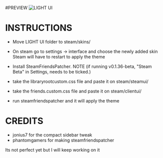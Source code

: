 #PREVIEW
![LIGHT UI](https://media2.giphy.com/media/HrAXyN2QpUdZ1srtUz/giphy.gif)

# INSTRUCTIONS
* Move LIGHT UI folder to steam/skins/

* On steam go to settings -> interface and choose the newly added skin
Steam will have to restart to apply the theme

* Install SteamFriendsPatcher. NOTE (if running v0.1.36-beta, "Steam Beta" in Settings, needs to be ticked.) 

* take the libraryrootcustom.css file and paste it on steam/steamui/
* take the friends.custom.css file and paste it on steam/clientui/
* run steamfriendspatcher and it will apply the theme

# CREDITS
* jonius7 for the compact sidebar tweak
* phantomgamers for making steamfriendspatcher

Its not perfect yet but I will keep working on it
